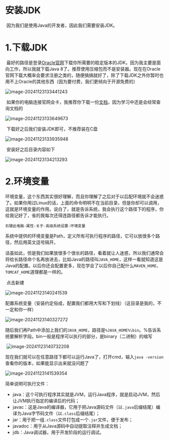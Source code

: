# 安装JDK

​	因为我们是使用Java的开发者，因此我们需要安装JDK。

# 1.下载JDK

​	最好的路径是登录[Oracle官网](https://www.oracle.com/java/technologies/downloads/)下载你所需要的稳定版本的JDK，因为我主要是面向工作，所以我就下载Java 8了。推荐使用压缩包而不是安装器。现在在Oracle官网下载大概率会要求注册之类的，随便搞搞就好了，除了下载JDK之外你暂时也用不上Oracle的其他东西（因为要付费，我们更倾向于开源免费的）

![image-20241123133441243](C:\Users\76497\AppData\Roaming\Typora\typora-user-images\image-20241123133441243.png)

​	如果你的电脑连接官网会卡，我推荐你下载一份[文档](https://www.oracle.com/java/technologies/javase-jdk8-doc-downloads.html)，因为学习中还是会经常查询文档的

![image-20241123133649673](C:\Users\76497\AppData\Roaming\Typora\typora-user-images\image-20241123133649673.png)

​	下载好之后我们安装JDK即可，不推荐装在C盘

![image-20241123133935948](C:\Users\76497\AppData\Roaming\Typora\typora-user-images\image-20241123133935948.png)

​	安装好之后目录内容如下

![image-20241123134213293](C:\Users\76497\AppData\Roaming\Typora\typora-user-images\image-20241123134213293.png)

# 2.环境变量

​	环境变量，这个东西其实很好理解，而且你理解了之后对于以后配环境就不会迷惑了。如果你用过Linux的话，上面的命令明明不在当前目录，但是你却可以调用，这就是环境变量的作用。说白了，就是告诉系统，我会执行这个路径下的程序，你给我记好了，省的我每次还得连路径都告诉才能执行。

```
右键此电脑-属性-关于-高级系统设置-环境变量
```

​	系统中提供的环境变量是Path，定义所有可执行程序的路径，它可以放很多个路径，然后用英文逗号隔开。

​	话虽如此，但是我们如果放很多个很长的路径，看着就让人迷惑，所以我们通常会将给长路径命个名再放进去，比如Java的路径叫`JAVA_HOME`，这样一看就知道这是Java的配置。以后你还会配置更多，现在学会了以后你自己配什么`MAVEN_HOME`、`TOMCAT_HOME`道理都是一样的。

​	点击新建

![image-20241123140241539](C:\Users\76497\AppData\Roaming\Typora\typora-user-images\image-20241123140241539.png)

​	配置系统变量（安装约定俗成，配置我们都用大写和下划线）（这目录是我的，不一定和你一样）

![image-20241123140327272](C:\Users\76497\AppData\Roaming\Typora\typora-user-images\image-20241123140327272.png)

​	随后我们再Path中添加上我们的`JAVA_HOME`，路径是`%JAVA_HOME%\bin`。%告诉系统要解析字段。bin一般是程序可以执行的部分，是binary（二进制）的缩写

​	![image-20241123140732208](C:\Users\76497\AppData\Roaming\Typora\typora-user-images\image-20241123140732208.png)

​	现在我们就可以在任意路径下都可以运行Java了，打开cmd，输入`java -version`查看你的版本，如果能显示出来就没问题了

![image-20241123141539354](C:\Users\76497\AppData\Roaming\Typora\typora-user-images\image-20241123141539354.png)







简单说明可执行文件：

- java：这个可执行程序其实就是JVM，运行Java程序，就是启动JVM，然后让JVM执行指定的编译后的代码；
- javac：这是Java的编译器，它用于把Java源码文件（以`.java`后缀结尾）编译为Java字节码文件（以`.class`后缀结尾）；
- jar：用于把一组`.class`文件打包成一个`.jar`文件，便于发布；
- javadoc：用于从Java源码中自动提取注释并生成文档；
- jdb：Java调试器，用于开发阶段的运行调试。







































